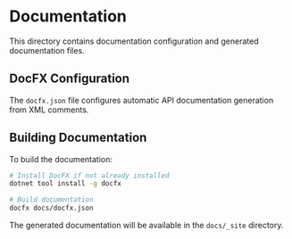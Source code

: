 # Documentation

This directory contains documentation configuration and generated documentation files.

## DocFX Configuration

The `docfx.json` file configures automatic API documentation generation from XML comments.

## Building Documentation

To build the documentation:

```bash
# Install DocFX if not already installed
dotnet tool install -g docfx

# Build documentation
docfx docs/docfx.json
```

The generated documentation will be available in the `docs/_site` directory.